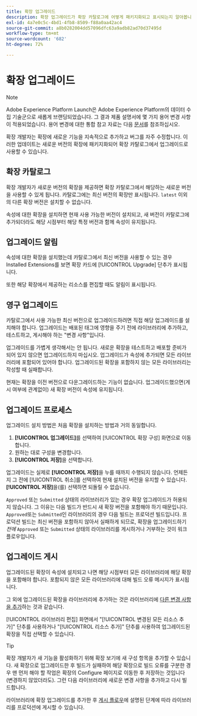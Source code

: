 ```yaml
---
title: 확장 업그레이드
description: 확장 업그레이드가 확장 카탈로그에 어떻게 패키지화되고 표시되는지 알아봅니다.
exl-id: 4a7e0c5c-4bd1-4fb8-8509-f88a0aa42ac4
source-git-commit: a8b0282004dd57096dfc63a9adb82ad70d37495d
workflow-type: tm+mt
source-wordcount: '682'
ht-degree: 72%

---
```


# 확장 업그레이드

>[!NOTE]
>
>Adobe Experience Platform Launch은 Adobe Experience Platform의 데이터 수집 기술군으로 새롭게 브랜딩되었습니다. 그 결과 제품 설명서에 몇 가지 용어 변경 사항이 적용되었습니다. 용어 변경에 대한 통합 참고 자료는 다음 [문서](../../../term-updates.md)를 참조하십시오.

확장 개발자는 확장에 새로운 기능을 지속적으로 추가하고 버그를 자주 수정합니다. 이러한 업데이트는 새로운 버전의 확장에 패키지화되어 확장 카탈로그에서 업그레이드로 사용할 수 있습니다.

## 확장 카탈로그

확장 개발자가 새로운 버전의 확장을 제공하면 확장 카탈로그에서 해당하는 새로운 버전을 사용할 수 있게 됩니다. 카탈로그에는 최신 버전의 확장만 표시됩니다. `latest` 이외의 다른 확장 버전은 설치할 수 없습니다.

속성에 대한 확장을 설치하면 현재 사용 가능한 버전이 설치되고, 새 버전이 카탈로그에 추가되더라도 해당 시점부터 해당 특정 버전과 함께 속성이 유지됩니다.

## 업그레이드 알림

속성에 대한 확장을 설치했는데 카탈로그에서 최신 버전을 사용할 수 있는 경우 Installed Extensions를 보면 확장 카드에 [!UICONTROL Upgrade] 단추가 표시됩니다.

또한 해당 확장에서 제공하는 리소스를 편집할 때도 알림이 표시됩니다.

## 영구 업그레이드

카탈로그에서 사용 가능한 최신 버전으로 업그레이드하려면 직접 해당 업그레이드를 설치해야 합니다. 업그레이드는 배포된 태그에 영향을 주기 전에 라이브러리에 추가하고, 테스트하고, 게시해야 하는 &quot;변경 사항&quot;입니다.

업그레이드를 가볍게 생각해서는 안 됩니다. 새로운 확장을 테스트하고 배포할 준비가 되어 있지 않으면 업그레이드하지 마십시오. 업그레이드가 속성에 추가되면 모든 라이브러리에 포함되어 있어야 합니다. 업그레이드된 확장을 포함하지 않는 모든 라이브러리는 작성할 때 실패합니다.

현재는 확장을 이전 버전으로 다운그레이드하는 기능이 없습니다. 업그레이드했으면(게시 여부에 관계없이) 새 확장 버전이 속성에 유지됩니다.

## 업그레이드 프로세스

업그레이드 설치 방법은 처음 확장을 설치하는 방법과 거의 동일합니다.

1. **[!UICONTROL 업그레이드]**&#x200B;를 선택하여 [!UICONTROL 확장 구성] 화면으로 이동합니다.
1. 원하는 대로 구성을 변경합니다.
1. **[!UICONTROL 저장]**&#x200B;을 선택합니다.

업그레이드는 실제로 **[!UICONTROL 저장]**&#x200B;을 누를 때까지 수행되지 않습니다. 언제든지 그 전에 [!UICONTROL 취소]를 선택하여 현재 설치된 버전을 유지할 수 있습니다. **[!UICONTROL 저장]**&#x200B;을(를) 선택하면 되돌릴 수 없습니다.

`Approved` 또는 `Submitted` 상태의 라이브러리가 있는 경우 확장 업그레이드가 허용되지 않습니다.  그 이유는 다음 빌드가 반드시 새 확장 버전을 포함해야 하기 때문입니다.  `Approved`또는 `Submitted`인 라이브러리의 경우 다음 빌드는 프로덕션 빌드입니다.  프로덕션 빌드는 최신 버전을 포함하지 않아서 실패하게 되므로, 확장을 업그레이드하기 _전에_ `Approved` 또는 `Submitted` 상태의 라이브러리를 게시하거나 거부하는 것이 워크플로우입니다.

## 업그레이드 게시

업그레이드된 확장이 속성에 설치되고 나면 해당 시점부터 모든 라이브러리에 해당 확장을 포함해야 합니다. 포함되지 않은 모든 라이브러리에 대해 빌드 오류 메시지가 표시됩니다.

그 외에 업그레이드된 확장을 라이브러리에 추가하는 것은 라이브러리에 [다른 변경 사항을 추가](../../publishing/libraries.md)하는 것과 같습니다.

[!UICONTROL 라이브러리 편집] 화면에서 &quot;[!UICONTROL 변경된 모든 리소스 추가]&quot; 단추를 사용하거나 &quot;[!UICONTROL 리소스 추가]&quot; 단추를 사용하여 업그레이드된 확장을 직접 선택할 수 있습니다.

>[!TIP]
>
> 확장 개발자가 새 기능을 활성화하기 위해 확장 보기에 새 구성 항목을 추가할 수 있습니다. 새 확장으로 업그레이드한 후 빌드가 실패하여 해당 확장으로 빌드 오류를 구분한 경우 맨 먼저 해야 할 작업은 확장의 Configure 페이지로 이동한 후 저장하는 것입니다(변경하지 않았더라도). 그런 다음 라이브러리에 새로운 변경 사항을 추가하고 다시 빌드합니다.

라이브러리에 확장 업그레이드를 추가한 후 [게시 플로우](../../publishing/publishing-flow.md)에 설명된 단계에 따라 라이브러리를 프로덕션에 게시할 수 있습니다.
